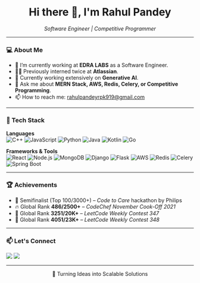 <h1 align="center">Hi there 👋, I'm Rahul Pandey</h1>
<p align="center">
  <em>Software Engineer | Competitive Programmer</em>
</p>

---

### 💻 About Me
- 🔭 I’m currently working at **EDRA LABS** as a Software Engineer.
- 👨‍💻 Previously interned twice at **Atlassian**.
- 🌱 Currently working extensively on **Generative AI**.
- 💬 Ask me about **MERN Stack, AWS, Redis, Celery, or Competitive Programming**.
- 📫 How to reach me: rahulpandeyrpk919@gmail.com

---

### 🚀 Tech Stack

**Languages**  
![C++](https://img.shields.io/badge/C++-00599C?style=flat&logo=cplusplus&logoColor=white)
![JavaScript](https://img.shields.io/badge/JavaScript-F7DF1E?style=flat&logo=javascript&logoColor=black)
![Python](https://img.shields.io/badge/Python-3776AB?style=flat&logo=python&logoColor=white)
![Java](https://img.shields.io/badge/Java-ED8B00?style=flat&logo=java&logoColor=white)
![Kotlin](https://img.shields.io/badge/Kotlin-7F52FF?style=flat&logo=kotlin&logoColor=white)
![Go](https://img.shields.io/badge/Go-00ADD8?style=flat&logo=go&logoColor=white)

**Frameworks & Tools**  
![React](https://img.shields.io/badge/React-20232A?style=flat&logo=react&logoColor=61DAFB)
![Node.js](https://img.shields.io/badge/Node.js-339933?style=flat&logo=nodedotjs&logoColor=white)
![MongoDB](https://img.shields.io/badge/MongoDB-4EA94B?style=flat&logo=mongodb&logoColor=white)
![Django](https://img.shields.io/badge/Django-092E20?style=flat&logo=django&logoColor=white)
![Flask](https://img.shields.io/badge/Flask-000000?style=flat&logo=flask&logoColor=white)
![AWS](https://img.shields.io/badge/AWS-232F3E?style=flat&logo=amazon-aws&logoColor=white)
![Redis](https://img.shields.io/badge/Redis-DC382D?style=flat&logo=redis&logoColor=white)
![Celery](https://img.shields.io/badge/Celery-37814A?style=flat)
![Spring Boot](https://img.shields.io/badge/Spring_Boot-6DB33F?style=flat&logo=spring-boot&logoColor=white)

---

### 🏆 Achievements
- 🥉 Semifinalist (Top 100/3000+) – *Code to Care* hackathon by Philips  
- 🔥 Global Rank **486/2500+** – *CodeChef November Cook-Off 2021*  
- 🧠 Global Rank **3251/20K+** – *LeetCode Weekly Contest 347*  
- 🎯 Global Rank **4051/23K+** – *LeetCode Weekly Contest 348*  

---
<!--
### 📈 GitHub Stats
<p align="center">
  <img src="https://github-readme-stats.vercel.app/api?username=rahul-pandey0&show_icons=true&theme=tokyonight" alt="Rahul's GitHub stats"/>
</p>
<p align="center">
  <img src="https://github-readme-streak-stats.herokuapp.com/?user=rahul-pandey0&theme=tokyonight" alt="GitHub Streak"/>
</p>

---
-->
### 📫 Let's Connect
<p>
  <a href="mailto:rahulpandeyrpk919@gmail.com"><img src="https://img.shields.io/badge/Email-D14836?style=for-the-badge&logo=gmail&logoColor=white"/></a>
  <a href="https://www.linkedin.com/in/imrpandey/"><img src="https://img.shields.io/badge/LinkedIn-0077B5?style=for-the-badge&logo=linkedin&logoColor=white"/></a>
</p>

---

<p align="center">
  🧠 Turning Ideas into Scalable Solutions
</p>
